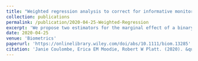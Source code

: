 ```yaml
---
title: "Weighted regression analysis to correct for informative monitoring times and confounders in longitudinal studies"
collection: publications
permalink: /publication/2020-04-25-Weighted-Regression
excerpt: 'We propose two estimators for the marginal effect of a binary intervention on a continuous longitudinal outcomes in settings subject to informative monitoring times and confounders.'
date: 2020-04-25
venue: 'Biometrics'
paperurl: 'https://onlinelibrary.wiley.com/doi/abs/10.1111/biom.13285'
citation: 'Janie Coulombe, Erica EM Moodie, Robert W Platt. (2020). &quot;Paper Title Number 1.&quot; <i>Journal 1</i>. 1(1).'
---
```

 
